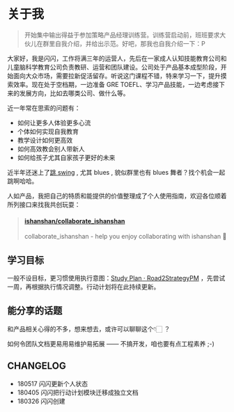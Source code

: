 # 关于我

> 开始集中输出得益于参加策略产品经理训练营。训练营启动前，班班要求大伙儿在群里自我介绍，并给出示范。好吧，那我也自我介绍一下：P

大家好，我是闪闪，工作将满三年的运营人，先后在一家成人认知技能教育公司和儿童脑科学教育公司负责教研、运营和团队建设。公司处于产品基本成型阶段，开始面向大众市场，需要拉新促活留存。听说这门课程不错，特来学习一下，提升摸索效率。现在处于空档期，一边准备 GRE TOEFL、学习产品技能，一边考虑接下来的发展方向，比如去哪类公司、做什么等。

近一年常在思索的问题有：

* 如何让更多人体验更多心流
* 个体如何实现自我教育
* 教学设计如何更高效
* 如何高效教会别人带新人
* 如何给孩子尤其自家孩子更好的未来

近半年还迷上了[跳 swing](http://ishanshan.top/selfedu/YouNeedSwing.html) , 尤其 blues , 貌似群里也有 blues 舞者？找个机会一起跳啊哈哈。

人如产品，我把自己的特质和能提供的价值整理成了个人使用指南，欢迎各位顺着所列接口来找我共创玩耍：

<blockquote class="embedly-card"><h4><a href="https://github.com/ishanshan/collaborate_ishanshan">ishanshan/collaborate_ishanshan</a></h4><p>collaborate_ishanshan - help you enjoy collaborating with ishanshan 🏑</p></blockquote>
<script async src="//cdn.embedly.com/widgets/platform.js" charset="UTF-8"></script>

## 学习目标

一般不设目标，更习惯使用执行意图：[Study Plan · Road2StrategyPM](https://ishanshan.gitbooks.io/road2strategypm/content/CONTENT/InfoPlanCourseStudy.html) ，先尝试一周，再根据执行情况调整。行动计划将在此持续更新。

## 能分享的话题

和产品相关心得的不多，想来想去，或许可以聊聊这个👇🏻 ？

如何令团队文档更易用易维护易拓展 —— 不搞开发，咱也要有点工程素养 ;-)


## CHANGELOG

- 180517 闪闪更新个人状态
- 180405 闪闪把行动计划模块迁移成独立文档
- 180326 闪闪创建


